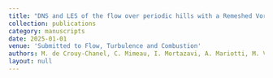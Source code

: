 ```yaml
---
title: "DNS and LES of the flow over periodic hills with a Remeshed Vortex Method."
collection: publications
category: manuscripts
date: 2025-01-01
venue: 'Submitted to Flow, Turbulence and Combustion'
authors: M. de Crouy-Chanel, C. Mimeau, I. Mortazavi, A. Mariotti, M. V. Salvetti
layout: null
---
```

